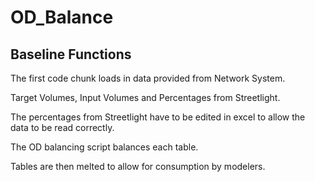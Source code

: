# OD_Balance

## Baseline Functions

The first code chunk loads in data provided from Network System.

Target Volumes, Input Volumes and Percentages from Streetlight.

The percentages from Streetlight have to be edited in excel to allow the data to be read correctly.

The OD balancing script balances each table.

Tables are then melted to allow for consumption by modelers. 